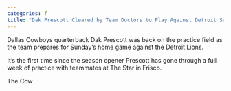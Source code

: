 ```yaml
---
categories: f
title: "Dak Prescott Cleared by Team Doctors to Play Against Detroit Sunday"
---
```


Dallas Cowboys quarterback Dak Prescott was back on the practice field as the team prepares for Sunday&#8217;s home game against the Detroit Lions.



It&#8217;s the first time since the season opener Prescott has gone through a full week of practice with teammates at The Star in Frisco.



The Cow